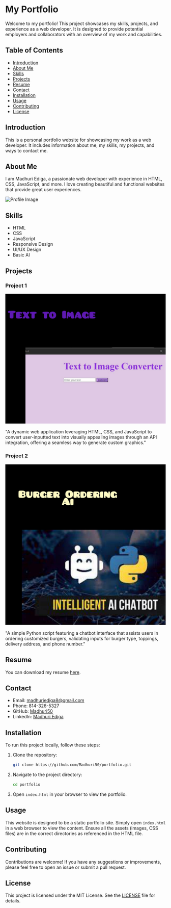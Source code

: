 # My Portfolio

Welcome to my portfolio! This project showcases my skills, projects, and experience as a web developer. It is designed to provide potential employers and collaborators with an overview of my work and capabilities.

## Table of Contents

- [Introduction](#introduction)
- [About Me](#about-me)
- [Skills](#skills)
- [Projects](#projects)
- [Resume](#resume)
- [Contact](#contact)
- [Installation](#installation)
- [Usage](#usage)
- [Contributing](#contributing)
- [License](#license)

## Introduction

This is a personal portfolio website for showcasing my work as a web developer. It includes information about me, my skills, my projects, and ways to contact me.

## About Me

I am Madhuri Ediga, a passionate web developer with experience in HTML, CSS, JavaScript, and more. I love creating beautiful and functional websites that provide great user experiences.

![Profile Image]()

## Skills

- HTML
- CSS
- JavaScript
- Responsive Design
- UI/UX Design
- Basic AI

## Projects

### Project 1

![Project 1](project1.jpg)

"A dynamic web application leveraging HTML, CSS, and JavaScript to convert user-inputted text into visually appealing images through an API integration, offering a seamless way to generate custom graphics."

### Project 2

![Project 2](project2.jpg)

"A simple Python script featuring a chatbot interface that assists users in ordering customized burgers, validating inputs for burger type, toppings, delivery address, and phone number."

## Resume

You can download my resume [here](resume.pdf).

## Contact

- Email: madhuriediga8@gmail.com
- Phone: 814-326-5327
- GitHub: [Madhuri50](https://github.com/Madhuri50)
- LinkedIn: [Madhuri Ediga](https://www.linkedin.com/in/madhuriediga)

## Installation

To run this project locally, follow these steps:

1. Clone the repository:
    ```bash
    git clone https://github.com/Madhuri50/portfolio.git
    ```
2. Navigate to the project directory:
    ```bash
    cd portfolio
    ```
3. Open `index.html` in your browser to view the portfolio.

## Usage

This website is designed to be a static portfolio site. Simply open `index.html` in a web browser to view the content. Ensure all the assets (images, CSS files) are in the correct directories as referenced in the HTML file.

## Contributing

Contributions are welcome! If you have any suggestions or improvements, please feel free to open an issue or submit a pull request.

## License

This project is licensed under the MIT License. See the [LICENSE](LICENSE) file for details.
